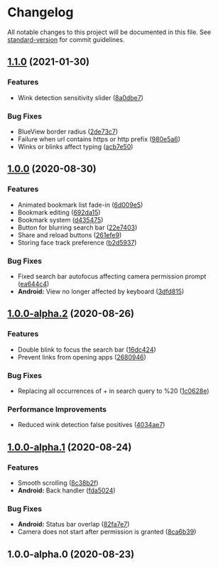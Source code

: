 # Changelog

All notable changes to this project will be documented in this file. See [standard-version](https://github.com/conventional-changelog/standard-version) for commit guidelines.

## [1.1.0](https://github.com/WeixuanZ/wink/compare/v1.0.0...v1.1.0) (2021-01-30)


### Features

* Wink detection sensitivity slider ([8a0dbe7](https://github.com/WeixuanZ/wink/commit/8a0dbe760c27111bd0227e834a058705c6b51644))


### Bug Fixes

* BlueView border radius ([2de73c7](https://github.com/WeixuanZ/wink/commit/2de73c7c41e45ddda26e2bfd9ab1e520b90c52fe))
* Failure when url contains https or http prefix ([980e5a6](https://github.com/WeixuanZ/wink/commit/980e5a6a90da1119c60c34a5373d330e82fda41b))
* Winks or blinks affect typing ([acb7e50](https://github.com/WeixuanZ/wink/commit/acb7e50b968d724159207f64c10abbf62264d47a))

## [1.0.0](https://github.com/WeixuanZ/wink/compare/v1.0.0-alpha.2...v1.0.0) (2020-08-30)


### Features

* Animated bookmark list fade-in ([6d009e5](https://github.com/WeixuanZ/wink/commit/6d009e564781447fa0e827026201002b6eed0d59))
* Bookmark editing ([692da15](https://github.com/WeixuanZ/wink/commit/692da154ac7b0ed3e313d8cc91a9e1e5cb50a5f2))
* Bookmark system ([d435475](https://github.com/WeixuanZ/wink/commit/d435475c1f1b95fd7c5016264507d581a0c4789e))
* Button for blurring search bar ([22e7403](https://github.com/WeixuanZ/wink/commit/22e7403ee374358880fd3601d76b9d9d0ad57536))
* Share and reload buttons ([261efe9](https://github.com/WeixuanZ/wink/commit/261efe9c7230dfcf6557dfd516cdca4962674529))
* Storing face track preference ([b2d5937](https://github.com/WeixuanZ/wink/commit/b2d59378fd2392f354227fb0c60c50b0e83ec0da))


### Bug Fixes

* Fixed search bar autofocus affecting camera permission prompt ([ea644c4](https://github.com/WeixuanZ/wink/commit/ea644c407991bd7b898154ccf605a26bb2b45d69))
* **Android:** View no longer affected by keyboard ([3dfd815](https://github.com/WeixuanZ/wink/commit/3dfd8150bbfb6d217b96a41183d472e9c2b6d837))

## [1.0.0-alpha.2](https://github.com/WeixuanZ/wink/compare/v1.0.0-alpha.1...v1.0.0-alpha.2) (2020-08-26)


### Features

* Double blink to focus the search bar ([16dc424](https://github.com/WeixuanZ/wink/commit/16dc424e25d8210898e79bd07d515c28a650b0c1))
* Prevent links from opening apps ([2680946](https://github.com/WeixuanZ/wink/commit/2680946b0ba16d5b229b1175d1b4b0aad476eeb3))


### Bug Fixes

* Replacing all occurrences of + in search query to %20 ([1c0628e](https://github.com/WeixuanZ/wink/commit/1c0628edb4c7d1e9a9f8480099146b0c67943ae3))


### Performance Improvements

* Reduced wink detection false positives ([4034ae7](https://github.com/WeixuanZ/wink/commit/4034ae7e6ccce3ace05da00c52c40abc8d6dd68c))

## [1.0.0-alpha.1](https://github.com/WeixuanZ/wink/compare/v1.0.0-alpha.0...v1.0.0-alpha.1) (2020-08-24)


### Features

* Smooth scrolling ([8c38b2f](https://github.com/WeixuanZ/wink/commit/8c38b2f13c06335abdd27617994c11feab307f74))
* **Android:** Back handler ([fda5024](https://github.com/WeixuanZ/wink/commit/fda5024155605975f20b0530ed59555a70063179))


### Bug Fixes

* **Android:** Status bar overlap ([82fa7e7](https://github.com/WeixuanZ/wink/commit/82fa7e7184b511fefd545b67c93d3f74d064ae32))
* Camera does not start after permission is granted ([8ca6b39](https://github.com/WeixuanZ/wink/commit/8ca6b393754e9ca019641c04cfcd71df33a48ec8))

## 1.0.0-alpha.0 (2020-08-23)
